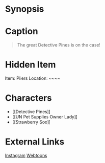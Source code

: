 # Synopsis


# Caption
> The great Detective Pines is on the case!

# Hidden Item
Item: Pliers
Location: ~~~~

# Characters
* [[Detective Pines]]
* [[UN Pet Supplies Owner Lady]]
* [[Strawberry Soo]]

# External Links
[Instagram](https://www.instagram.com/p/CHJq1waDLlH/)
[Webtoons](https://www.webtoons.com/en/challenge/twistwood-tales/58-detective-pines/viewer?title_no=344740&episode_no=63)
